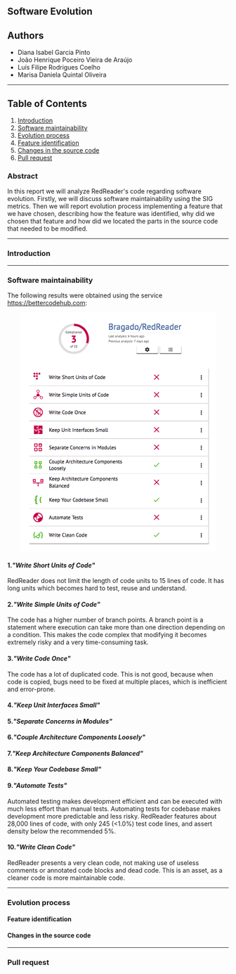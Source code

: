 ## Software Evolution

## Authors

* Diana Isabel Garcia Pinto
* João Henrique Poceiro Vieira de Araújo
* Luís Filipe Rodrigues Coelho
* Marisa Daniela Quintal Oliveira

---
## Table of Contents
1. [Introduction](#intro)
2. [Software maintainability](#maint)
3. [Evolution process](#evol)
  1. [Feature identification](#ident)
  2. [Changes in the source code](#change)
4. [Pull request](#pull)

### Abstract

In this report we will analyze RedReader's code regarding software evolution. Firstly, we will discuss software maintainability using the SIG metrics. Then we will report evolution process implementing a feature that we have chosen, describing how the feature was identified,
why did we chosen that feature and how did we located the parts in the source code that needed to be modified.

---

### <a name="intro"></a> Introduction


---

### <a name="maint"></a> Software maintainability

The following results were obtained using the service https://bettercodehub.com:

<p align="center">
  <img src="https://github.com/Bragado/RedReader/blob/master/esofDocs/img/maintenance.png" alt="Maintenance"/>
</p>

#### 1.*"Write Short Units of Code"*

RedReader does not limit the length of code units to 15 lines of code. It has long units which becomes hard to test, reuse and understand.

#### 2.*"Write Simple Units of Code"*

The code has a higher number of branch points. A branch point is a statement where execution can take more than one direction depending on a condition. This makes the code complex that modifying it becomes extremely risky and a very time-consuming task.

#### 3.*"Write Code Once"*

The code has a lot of duplicated code. This is not good, because when code is copied, bugs need to be fixed at multiple places, which is inefficient and error-prone.

#### 4.*"Keep Unit Interfaces Small"*
#### 5.*"Separate Concerns in Modules"*
#### 6.*"Couple Architecture Components Loosely"*
#### 7.*"Keep Architecture Components Balanced"*
#### 8.*"Keep Your Codebase Small"*
#### 9.*"Automate Tests"*

Automated testing makes development efficient and can be executed with much less effort than manual tests. Automating tests for codebase makes development more predictable and less risky.
RedReader features about 28,000 lines of code, with only 245 (<1.0%) test code lines, and assert density below the recommended 5%.

#### 10.*"Write Clean Code"*

RedReader presents a very clean code, not making use of useless comments or annotated code blocks and dead code. This is an asset, as a cleaner code is more maintainable code.

---

### <a name="evol"></a> Evolution process

#### <a name="ident"></a> Feature identification

#### <a name="change"></a> Changes in the source code

---

### <a name="pull"></a> Pull request
